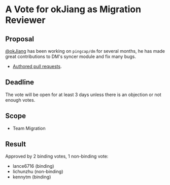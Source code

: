 # A Vote for okJiang as Migration Reviewer

## Proposal

[@okJiang](https://github.com/okJiang) has been working on `pingcap/dm` for several months, he has made great contributions to DM's syncer module and fix many bugs.

* [Authored pull requests](https://github.com/pingcap/dm/commits?author=okJiang).

## Deadline

The vote will be open for at least 3 days unless there is an objection or not enough votes.

## Scope

* Team Migration

## Result
Approved by 2 binding votes, 1 non-binding vote:
- lance6716 (binding)
- lichunzhu (non-binding)
- kennytm (binding)
